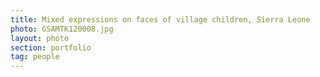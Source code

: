 ```yaml
---
title: Mixed expressions on faces of village children, Sierra Leone
photo: GSAMTK120008.jpg 
layout: photo 
section: portfolio 
tag: people 
--- 
```

